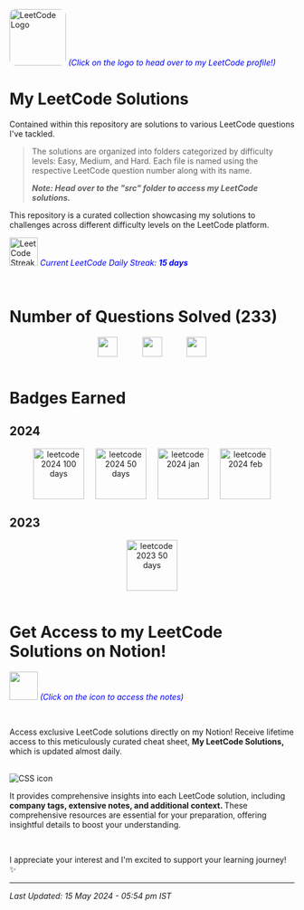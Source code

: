 [<img src="https://upload.wikimedia.org/wikipedia/commons/1/19/LeetCode_logo_black.png" width="100" height="100" alt="LeetCode Logo" style="border-radius: 10px;" target="_main">](https://leetcode.com/harshilsharma2020/) <span style="color:blue"><em>(Click on the logo to head over to my LeetCode profile!)</em></span>

# My LeetCode Solutions

Contained within this repository are solutions to various LeetCode questions I've tackled. 
> The solutions are organized into folders categorized by difficulty levels: Easy, Medium, and Hard. Each file is named using the respective LeetCode question number along with its name.
> <p><em><strong>Note: Head over to the "src" folder to access my LeetCode solutions.</strong></em></p>

This repository is a curated collection showcasing my solutions to challenges across different difficulty levels on the LeetCode platform.

[<img src="https://leetcode.com/static/images/coin.gif" height="50px" alt="LeetCode Streak Coin" target="_main">](#) <span style="color:blue"><em>Current LeetCode Daily Streak: <strong>15 days</strong></em></span>





<br>

# Number of Questions Solved (233)

<!--
- ![Easy Questions Solved](https://img.shields.io/badge/Easy-100-green)
- ![Medium Questions Solved](https://img.shields.io/badge/Medium-112-orange)
- ![Hard Questions Solved](https://img.shields.io/badge/Hard-21-red)
 -->


<div style="text-align: center;">
  <div style="display: flex; justify-content: center;">
    <img src="https://camo.githubusercontent.com/96bf969834c1b15b59947ad0d45fa7371370be849e4c52f8a21b04b611beb46d/68747470733a2f2f696d672e736869656c64732e696f2f62616467652f456173792d3130302d677265656e" alt="" height="35px" title="" style="margin-right: 20px;">
    &nbsp;&nbsp;&nbsp;&nbsp;&nbsp;&nbsp;
    <img src="https://camo.githubusercontent.com/dcb7efef79cf09c102b4097ffb8a5cbc8df8aa8c275911eba7d6f8dad2757f08/68747470733a2f2f696d672e736869656c64732e696f2f62616467652f4d656469756d2d3131322d6f72616e6765" alt="" height="35px" title="" style="margin-right: 20px;">
    &nbsp;&nbsp;&nbsp;&nbsp;&nbsp;&nbsp;
    <img src="https://camo.githubusercontent.com/2516e2c7e29ff79b40f9fbbcde2fd53e087158419d77c5e8376a6fc68690e151/68747470733a2f2f696d672e736869656c64732e696f2f62616467652f486172642d32312d726564" alt="" height="35px" title="">
  </div>
</div>

<br>


# Badges Earned

## 2024

<div style="text-align: center;">
  <div style="display: flex; justify-content: center; gap: 20px;">
    <img src="https://assets.leetcode.com/static_assets/marketing/2024-100-new.gif" alt="leetcode 2024 100 days" height="90px" title="LeetCode 100 Days Badge 2024">
    <img src="https://assets.leetcode.com/static_assets/marketing/2024-50.gif" alt="leetcode 2024 50 days" height="90px" title="LeetCode 50 Days Badge 2024">
    <img src="https://leetcode.com/static/images/badges/2024/gif/2024-01.gif" alt="leetcode 2024 jan" height="90px" title="LeetCode January Badge 2024">
    <img src="https://assets.leetcode.com/static_assets/public/images/badges/2024/gif/2024-02.gif" alt="leetcode 2024 feb" height="90px" title="LeetCode February Badge 2024">
  </div>
</div>

## 2023
<div style="text-align: center;">
  <div style="display: flex; justify-content: center; gap: 20px;">
    <img src="https://assets.leetcode.com/static_assets/marketing/2023-50.gif" alt="leetcode 2023 50 days" height="90px" title="LeetCode 50 Days Badge 2023">
  </div>
</div>

<br>



# Get Access to my LeetCode Solutions on Notion!

[<img src="https://upload.wikimedia.org/wikipedia/commons/4/45/Notion_app_logo.png" width="50" height="50">](https://forms.gle/Am4LHigcuPJzcCPg8) <span style="color:blue">_(Click on the icon to access the notes)_</span>

<br>

Access exclusive LeetCode solutions directly on my Notion! Receive lifetime access to this meticulously curated cheat sheet, <strong> My LeetCode Solutions, </strong> which is updated almost daily.

<br>

<img src="https://i.ibb.co/VMwmMMX/2.png" alt="CSS icon" title="image">

<br>

It provides comprehensive insights into each LeetCode solution, including <strong> company tags, extensive notes, and additional context. </strong> These comprehensive resources are essential for your preparation, offering insightful details to boost your understanding.

<br>

I appreciate your interest and I'm excited to support your learning journey! ✨


---

<em>Last Updated: 15 May 2024 - 05:54 pm IST</em>



